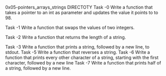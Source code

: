 0x05-pointers_arrays_strings DIRECTOTY
Task -0 Write a function that takes a pointer to an int as parameter and updates the value it points to to 98.

Task -1 Write a function that swaps the values of two integers.

Task -2 Write a function that returns the length of a string.

Task -3 Write a function that prints a string, followed by a new line, to stdout.
Task -5 Write a function that reverses a string.
Task -6 Write a function that prints every other character of a string, starting with the first character, followed by a new line
Task -7 Write a function that prints half of a string, followed by a new line.

